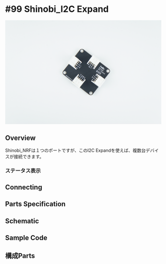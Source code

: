 # #99 Shinobi_I2C Expand

![](/img/ShinobiExpand/Shinobi_Expand.JPG)
<!--COLORME-->

## Overview

Shinobi_NRFは１つのポートですが、このI2C Expandを使えば、複数台デバイスが接続できます。

### ステータス表示

## Connecting

## Parts Specification

## Schematic

## Sample Code

## 構成Parts
